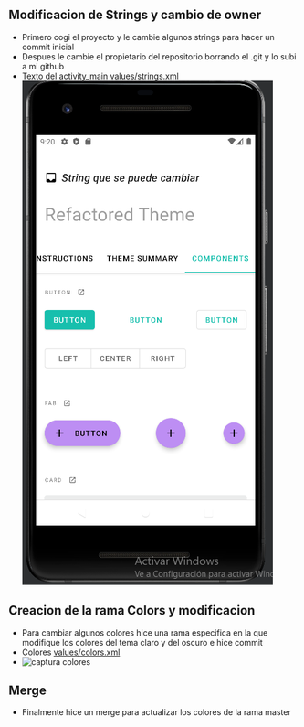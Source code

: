 ## Modificacion de Strings y cambio de owner
  * Primero cogi el proyecto y le cambie algunos strings para hacer un commit inicial
  * Despues le cambie el propietario del repositorio borrando el .git y lo subi a mi github 
  *  Texto del activity_main [values/strings.xml](https://github.com/ArinoMichi/MaterialPractica/blob/master/app/src/main/res/values/strings.xml)
  ![captura_textos](app/src/main/res/drawable/CapturaColores.PNG)
  
## Creacion de la rama Colors y modificacion
  * Para cambiar algunos colores hice una rama especifica en la que modifique los colores del tema claro y del oscuro e hice commit
  * Colores [values/colors.xml](https://github.com/ArinoMichi/MaterialPractica/blob/master/app/src/main/res/values/color.xml)
  * ![captura colores](app/IMAGENES/CapturaColores.png)

## Merge
  * Finalmente hice un merge para actualizar los colores de la rama master
